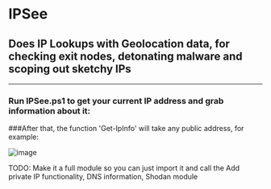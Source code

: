 # IPSee

## Does IP Lookups with Geolocation data, for checking exit nodes, detonating malware and scoping out sketchy IPs
---
### Run IPSee.ps1 to get your current IP address and grab information about it:

###After that, the function 'Get-IpInfo' will take any public address, for example:

![image](https://user-images.githubusercontent.com/65114647/172463512-9fdf3dec-b26e-42f3-a02b-d10f9a767dcd.png)

TODO: Make it a full module so you can just import it and call the 
      Add private IP functionality, DNS information, Shodan module
